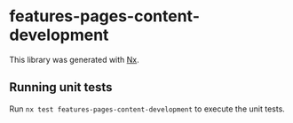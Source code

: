 # features-pages-content-development

This library was generated with [Nx](https://nx.dev).

## Running unit tests

Run `nx test features-pages-content-development` to execute the unit tests.
